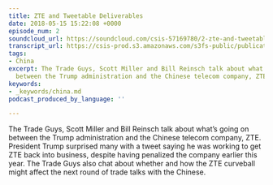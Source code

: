 ```yaml
---
title: ZTE and Tweetable Deliverables
date: 2018-05-15 15:22:08 +0000
episode_num: 2
soundcloud_url: https://soundcloud.com/csis-57169780/2-zte-and-tweetable?in=csis-57169780/sets/the-trade-guys
transcript_url: https://csis-prod.s3.amazonaws.com/s3fs-public/publication/180730_Tweetable_Deliverables.pdf?pAEE3d6H8RIGgVBTQZZDTqoOLnXEfwVG
tags:
- China
excerpt: The Trade Guys, Scott Miller and Bill Reinsch talk about what’s going on
  between the Trump administration and the Chinese telecom company, ZTE.
keywords:
- _keywords/china.md
podcast_produced_by_language: ''

---
```

The Trade Guys, Scott Miller and Bill Reinsch talk about what’s going on between the Trump administration and the Chinese telecom company, ZTE. President Trump surprised many with a tweet saying he was working to get ZTE back into business, despite having penalized the company earlier this year. The Trade Guys also chat about whether and how the ZTE curveball might affect the next round of trade talks with the Chinese.